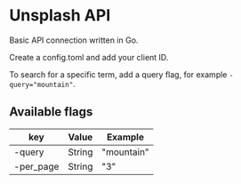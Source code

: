 # Unsplash API

Basic API connection written in Go.

Create a config.toml and add your client ID.

To search for a specific term, add a query flag, for example `-query="mountain"`.

## Available flags

| key       | Value  | Example    |
|-----------|--------|------------|
| -query    | String | "mountain" |
| -per_page | String | "3"        |
